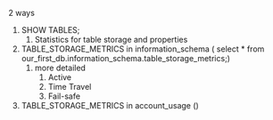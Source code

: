 2 ways

1. SHOW TABLES;
	1. Statistics for table storage and properties
2. TABLE_STORAGE_METRICS in information_schema  ( select * from our_first_db.information_schema.table_storage_metrics;)
	1. more detailed
		1. Active
		2. Time Travel
		3. Fail-safe
3. TABLE_STORAGE_METRICS in account_usage ()